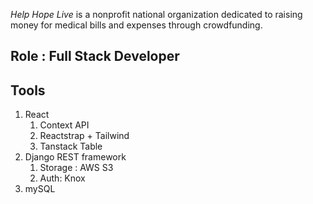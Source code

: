 _Help Hope Live_ is a nonprofit national organization dedicated to raising money for medical bills and expenses through crowdfunding.


## Role : Full Stack Developer


## Tools
1. React
	1. Context API
	2. Reactstrap + Tailwind
	3. Tanstack Table
2. Django REST framework
	1. Storage : AWS S3
	2. Auth: Knox
3. mySQL

